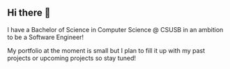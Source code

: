 ## Hi there 👋

<!--
**CettleK/CettleK** is a ✨ _special_ ✨ repository because its `README.md` (this file) appears on your GitHub profile.

Here are some ideas to get you started:

- 🔭 I’m currently working on ...
- 🌱 I’m currently learning ...
- 👯 I’m looking to collaborate on ...
- 🤔 I’m looking for help with ...
- 💬 Ask me about ...
- 📫 How to reach me: ...
- 😄 Pronouns: ...
- ⚡ Fun fact: ...
-->

 I have a Bachelor of Science in Computer Science @ CSUSB in an ambition to be a Software Engineer!

 My portfolio at the moment is small but I plan to fill it up with my past projects or upcoming projects so stay tuned!
 

